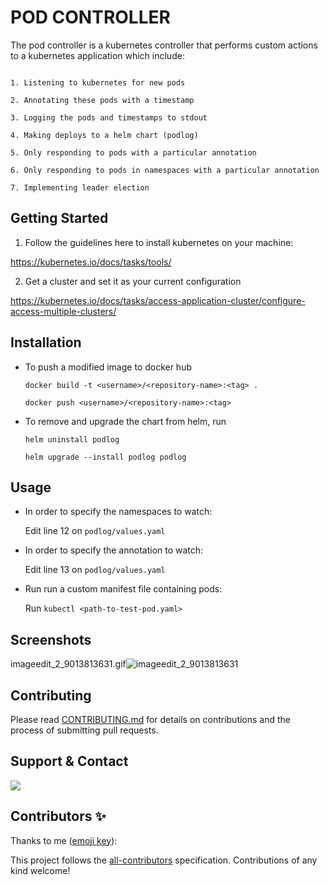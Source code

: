 ﻿
#  POD CONTROLLER

The pod controller is a kubernetes controller that performs custom actions to a kubernetes application which include:

  

```

1. Listening to kubernetes for new pods

2. Annotating these pods with a timestamp

3. Logging the pods and timestamps to stdout

4. Making deploys to a helm chart (podlog)

5. Only responding to pods with a particular annotation

6. Only responding to pods in namespaces with a particular annotation

7. Implementing leader election

```

  
  

## Getting Started

  

1. Follow the guidelines here to install kubernetes on your machine:

  

https://kubernetes.io/docs/tasks/tools/

  

2. Get a cluster and set it as your current configuration

https://kubernetes.io/docs/tasks/access-application-cluster/configure-access-multiple-clusters/

  
  

## Installation

  


  

 - To push a modified image to docker hub


	```docker build -t <username>/<repository-name>:<tag> .```

  

	```docker push <username>/<repository-name>:<tag>```

  -  To remove and upgrade the chart from helm, run

  

		``` helm uninstall podlog ```

  

		``` helm upgrade --install podlog podlog ```

  
  

## Usage

  

 - In order to specify the namespaces to watch:

	Edit line 12 on ```podlog/values.yaml```

  

- In order to specify the annotation to watch:

	Edit line 13 on ```podlog/values.yaml```

- Run run a custom manifest file containing pods:

	Run ```kubectl <path-to-test-pod.yaml>```

## Screenshots

  

imageedit_2_9013813631.gif![imageedit_2_9013813631](https://user-images.githubusercontent.com/37749047/121085142-69b17400-c7d9-11eb-81b2-4e95e8a830a9.gif)

  

## Contributing

  

Please read [CONTRIBUTING.md](https://www.dataschool.io/how-to-contribute-on-github/) for details on contributions and the process of submitting pull requests.

  

## Support & Contact

  

<div>

<a  href="https://twitter.com/williamsmishael"  ><img  src="https://img.shields.io/twitter/url/http/shields.io.svg?style=social"></a>
  
  

## Contributors ✨

  

Thanks to me ([emoji key](https://allcontributors.org/docs/en/)):

  
  
  

This project follows the [all-contributors](https://github.com/all-contributors/all-contributors) specification. Contributions of any kind welcome!
